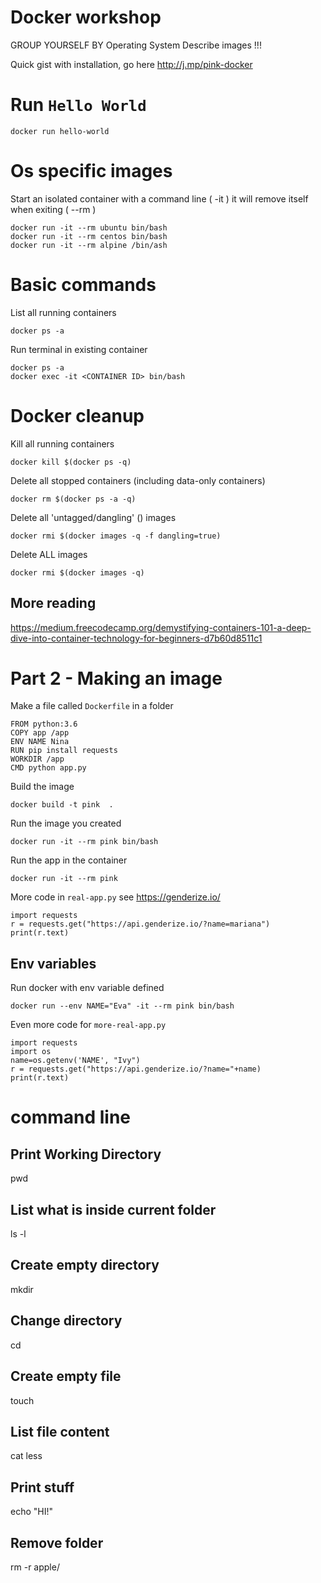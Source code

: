 # Docker workshop
GROUP YOURSELF BY Operating System
Describe images !!!

Quick gist with installation, go here
http://j.mp/pink-docker

# Run `Hello World`
```
docker run hello-world
```

# Os specific images
 Start an isolated container with a command line ( -it ) it will remove itself when exiting ( --rm )
```
docker run -it --rm ubuntu bin/bash
docker run -it --rm centos bin/bash
docker run -it --rm alpine /bin/ash
```

# Basic commands
List all running containers
```
docker ps -a
```

Run terminal in existing container
```
docker ps -a
docker exec -it <CONTAINER ID> bin/bash
```

# Docker cleanup

Kill all running containers
```
docker kill $(docker ps -q)
```
Delete all stopped containers (including data-only containers)
```
docker rm $(docker ps -a -q)
```
Delete all 'untagged/dangling' (<none>) images
```
docker rmi $(docker images -q -f dangling=true)
```
Delete ALL images
```
docker rmi $(docker images -q)
```

## More reading
https://medium.freecodecamp.org/demystifying-containers-101-a-deep-dive-into-container-technology-for-beginners-d7b60d8511c1

# Part 2 - Making an image

Make a file called `Dockerfile` in a folder
```
FROM python:3.6
COPY app /app
ENV NAME Nina
RUN pip install requests
WORKDIR /app
CMD python app.py
```

Build the image
```
docker build -t pink  .
```

Run the image you created
```
docker run -it --rm pink bin/bash
```

Run the app in the container
```
docker run -it --rm pink
```

More code in `real-app.py` see https://genderize.io/
```
import requests
r = requests.get("https://api.genderize.io/?name=mariana")
print(r.text)
```

## Env variables
Run docker with env variable defined
```
docker run --env NAME="Eva" -it --rm pink bin/bash
```
Even more code for `more-real-app.py`
```
import requests
import os
name=os.getenv('NAME', "Ivy")
r = requests.get("https://api.genderize.io/?name="+name)
print(r.text)
```

# command line

## Print Working Directory
pwd

## List what is inside current folder
ls -l

## Create empty directory
mkdir <directory name>

## Change directory
cd <directory name>

## Create empty file
touch <filename>

## List file content
cat <filename>
less <filename>

## Print stuff
echo "HI!"

## Remove folder
rm -r apple/

